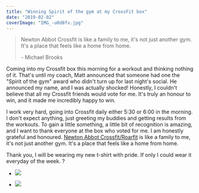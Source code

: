 ```yaml
---
title: "Winning Spirit of the gym at my CrossFit box"
date: "2019-02-02"
coverImage: "IMG_-u0d8fv.jpg"
---
```


>   
> Newton Abbot Crossfit is like a family to me, it's not just another gym. It's a place that feels like a home from home.
> 
> \- Michael Brooks

Coming into my Crossfit box this morning for a workout and thinking nothing of it. That's until my coach, Matt announced that someone had one the "Spirit of the gym" award who didn't turn up for last night's social. He announced my name, and I was actually shocked! Honestly, I couldn't believe that all my Crossfit friends would vote for me. It's truly an honour to win, and it made me incredibly happy to win.

I work very hard, going into Crossfit daily either 5:30 or 6:00 in the morning. I don't expect anything, just greeting my buddies and getting results from the workouts. To gain a little something, a little bit of recognition is amazing, and I want to thank everyone at the box who voted for me. I am honestly grateful and honoured. [Newton Abbot Crossfit/Roarfit](https://www.newtonabbotcrossfit.com/) is like a family to me, it's not just another gym. It's a place that feels like a home from home.

Thank you, I will be wearing my new t-shirt with pride. If only I could wear it everyday of the week. ?

- ![](https://michaelbrooks.co.uk/wp-content/uploads/2019/02/IMG_-u0d8fv-1024x1024.jpg)
    
- ![](https://michaelbrooks.co.uk/wp-content/uploads/2019/02/IMG_20190202_110308-768x1024.jpg)
